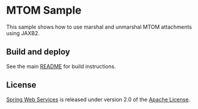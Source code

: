 # MTOM Sample

This sample shows how to use marshal and unmarshal MTOM attachments using JAXB2.

## Build and deploy

See the main [README](../README.md) for build instructions.

## License

[Spring Web Services] is released under version 2.0 of the [Apache License].

[Spring Web Services]: https://projects.spring.io/spring-ws
[Apache License]: https://www.apache.org/licenses/LICENSE-2.0